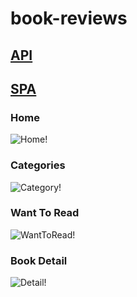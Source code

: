 # book-reviews

## [API](https://github.com/lwinmoehein/book-center-api)
## [SPA](https://github.com/lwinmoehein/book-center-user-spa)


### Home
![Home!](/photos/home.jpg "Home")

### Categories
![Category!](/photos/category.jpg "Cat")

### Want To Read
![WantToRead!](/photos/want.jpg "Want")

### Book Detail
![Detail!](/photos/detail.jpg "Detail")
